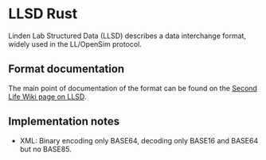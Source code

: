 # LLSD Rust

Linden Lab Structured Data (LLSD) describes a data interchange format, widely used in the LL/OpenSim protocol.

## Format documentation

The main point of documentation of the format can be found on the [Second Life Wiki page on LLSD](http://wiki.secondlife.com/wiki/LLSD).

## Implementation notes

- XML: Binary encoding only BASE64, decoding only BASE16 and BASE64 but no BASE85.
